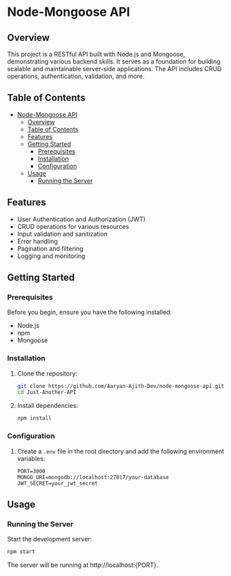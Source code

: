 # Node-Mongoose API

## Overview

This project is a RESTful API built with Node.js and Mongoose, demonstrating various backend skills. It serves as a foundation for building scalable and maintainable server-side applications. The API includes CRUD operations, authentication, validation, and more.

## Table of Contents

- [Node-Mongoose API](#node-mongoose-api)
  - [Overview](#overview)
  - [Table of Contents](#table-of-contents)
  - [Features](#features)
  - [Getting Started](#getting-started)
    - [Prerequisites](#prerequisites)
    - [Installation](#installation)
    - [Configuration](#configuration)
  - [Usage](#usage)
    - [Running the Server](#running-the-server)

## Features

- User Authentication and Authorization (JWT)
- CRUD operations for various resources
- Input validation and sanitization
- Error handling
- Pagination and filtering
- Logging and monitoring

## Getting Started

### Prerequisites

Before you begin, ensure you have the following installed:

- Node.js
- npm
- Mongoose

### Installation

1. Clone the repository:

    ```bash
    git clone https://github.com/Aaryan-Ajith-Dev/node-mongoose-api.git
    cd Just-Another-API
    ```

2. Install dependencies:

    ```bash
    npm install
    ```

### Configuration

1. Create a `.env` file in the root directory and add the following environment variables:

    ```env
    PORT=3000
    MONGO_URI=mongodb://localhost:27017/your-database
    JWT_SECRET=your_jwt_secret
    ```

## Usage

### Running the Server

Start the development server:

```bash
npm start
```
The server will be running at http://localhost:{PORT}.
